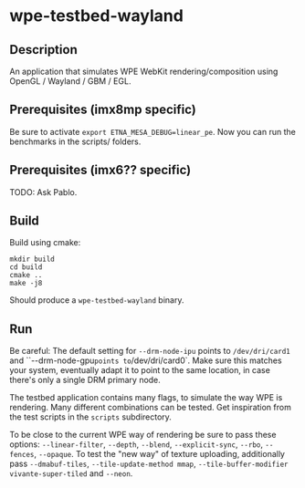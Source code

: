 # wpe-testbed-wayland

## Description

An application that simulates WPE WebKit rendering/composition using OpenGL / Wayland / GBM / EGL.

## Prerequisites (imx8mp specific)

Be sure to activate `export ETNA_MESA_DEBUG=linear_pe`.
Now you can run the benchmarks in the scripts/ folders.

## Prerequisites (imx6?? specific)

TODO: Ask Pablo.

## Build

Build using cmake:

```
mkdir build
cd build
cmake ..
make -j8
```

Should produce a `wpe-testbed-wayland` binary.

## Run

Be careful: The default setting for `--drm-node-ipu` points to `/dev/dri/card1` and ``--drm-node-gpu` points to `/dev/dri/card0`.
Make sure this matches your system, eventually adapt it to point to the same location, in case there's only a single DRM primary node.

The testbed application contains many flags, to simulate the way WPE is rendering. Many different combinations can be tested.
Get inspiration from the test scripts in the `scripts` subdirectory.

To be close to the current WPE way of rendering be sure to pass these options: `--linear-filter`, `--depth`, `--blend`, `--explicit-sync`, `--rbo`, `--fences`, `--opaque`.
To test the "new way" of texture uploading, additionally pass `--dmabuf-tiles`, `--tile-update-method mmap`, `--tile-buffer-modifier vivante-super-tiled` and `--neon`.
